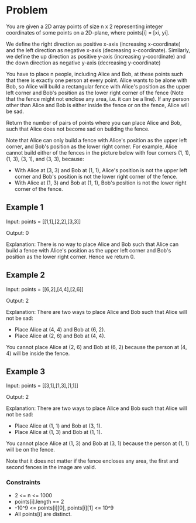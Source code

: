 # Problem

You are given a 2D array points of size n x 2 representing integer coordinates of some points on a 2D-plane, where points[i] = [xi, yi].

We define the right direction as positive x-axis (increasing x-coordinate) and the left direction as negative x-axis (decreasing x-coordinate). Similarly, we define the up direction as positive y-axis (increasing y-coordinate) and the down direction as negative y-axis (decreasing y-coordinate)

You have to place n people, including Alice and Bob, at these points such that there is exactly one person at every point. Alice wants to be alone with Bob, so Alice will build a rectangular fence with Alice's position as the upper left corner and Bob's position as the lower right corner of the fence (Note that the fence might not enclose any area, i.e. it can be a line). If any person other than Alice and Bob is either inside the fence or on the fence, Alice will be sad.

Return the number of pairs of points where you can place Alice and Bob, such that Alice does not become sad on building the fence.

Note that Alice can only build a fence with Alice's position as the upper left corner, and Bob's position as the lower right corner. For example, Alice cannot build either of the fences in the picture below with four corners (1, 1), (1, 3), (3, 1), and (3, 3), because:

- With Alice at (3, 3) and Bob at (1, 1), Alice's position is not the upper left corner and Bob's position is not the lower right corner of the fence.
- With Alice at (1, 3) and Bob at (1, 1), Bob's position is not the lower right corner of the fence.

## Example 1

Input: points = [[1,1],[2,2],[3,3]]

Output: 0

Explanation: There is no way to place Alice and Bob such that Alice can build a fence with Alice's position as the upper left corner and Bob's position as the lower right corner. Hence we return 0. 

## Example 2

Input: points = [[6,2],[4,4],[2,6]]

Output: 2

Explanation: There are two ways to place Alice and Bob such that Alice will not be sad:

- Place Alice at (4, 4) and Bob at (6, 2).
- Place Alice at (2, 6) and Bob at (4, 4).

You cannot place Alice at (2, 6) and Bob at (6, 2) because the person at (4, 4) will be inside the fence.

## Example 3

Input: points = [[3,1],[1,3],[1,1]]

Output: 2

Explanation: There are two ways to place Alice and Bob such that Alice will not be sad:

- Place Alice at (1, 1) and Bob at (3, 1).
- Place Alice at (1, 3) and Bob at (1, 1).

You cannot place Alice at (1, 3) and Bob at (3, 1) because the person at (1, 1) will be on the fence.

Note that it does not matter if the fence encloses any area, the first and second fences in the image are valid.
 
### Constraints

- 2 <= n <= 1000
- points[i].length == 2
- -10^9 <= points[i][0], points[i][1] <= 10^9
- All points[i] are distinct.
